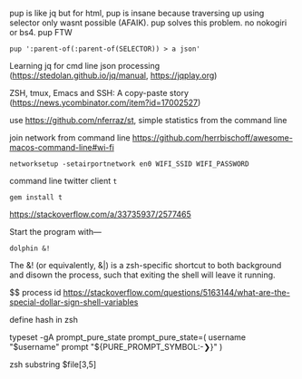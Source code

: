 pup is like jq but for html, pup is insane because traversing up using selector only wasnt possible (AFAIK). pup solves this problem. no nokogiri or bs4. pup FTW 
```
pup ':parent-of(:parent-of(SELECTOR)) > a json' 
```
Learning jq for cmd line json processing (https://stedolan.github.io/jq/manual, https://jqplay.org)

ZSH, tmux, Emacs and SSH: A copy-paste story (https://news.ycombinator.com/item?id=17002527) 

use https://github.com/nferraz/st, simple statistics from the command line

join network from command line https://github.com/herrbischoff/awesome-macos-command-line#wi-fi
```
networksetup -setairportnetwork en0 WIFI_SSID WIFI_PASSWORD
```

command line twitter client `t` 
```
gem install t
```


https://stackoverflow.com/a/33735937/2577465

Start the program with—
```
dolphin &!
```
The &! (or equivalently, &|) is a zsh-specific shortcut to both background and disown the process, such that exiting the shell will leave it running.


$$ process id 
https://stackoverflow.com/questions/5163144/what-are-the-special-dollar-sign-shell-variables

define hash in zsh

typeset -gA prompt_pure_state
	prompt_pure_state=(
		username "$username"
		prompt	 "${PURE_PROMPT_SYMBOL:-❯}"
	)

  zsh substring $file[3,5]
